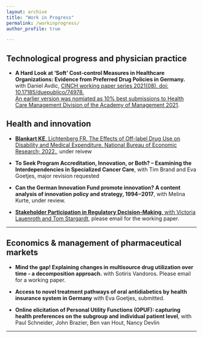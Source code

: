 ```yaml
---
layout: archive
title: "Work in Progress"
permalink: /workinprogress/
author_profile: true

---
```


## Technological progress and physician practice

- **A Hard Look at ‘Soft’ Cost‐control Measures in Healthcare Organizations: Evidence from Preferred Drug Policies in Germany.** with Daniel Avdic, [CINCH working paper series 2021(08). doi: 10.17185/duepublico/74978.](https://duepublico2.uni-due.dereceive/duepublico_mods_00074978)  
  [An earlier version was nomiated as 10% best submissions to Health Care Management Division of the Academy of Management 2021](https://ideas.repec.org/p/ajt/wcinch/74978.html).
  

## Health and innovation

- [**Blankart KE**, Lichtenberg FR. The Effects of Off-label Drug Use on Disability and Medical Expenditure. National Bureau of Economic Research; 2022.](https://www.nber.org/papers/w30440), under reivew

- **To Seek Program Accreditation, Innovation, or Both? – Examining the Interdependencies in Specialized Cancer Care**, with Tim Brand and Eva Goetjes, major revision requested

- **Can the German Innovation Fund promote innovation? A content analysis of innovation policy and strategy, 1994‒2017**, with Melina Kurte, under review.  

- [**Stakeholder Participation in Regulatory Decision-Making**, with Victoria Lauenroth and Tom Stargardt](https://journals.aom.org/doi/10.5465/AMBPP.2018.11748abstract), please email for the working paper.


- - -


## Economics & management of pharmaceutical markets


- **Mind the gap! Explaining changes in multisource drug utilization over time - a decomposition approach.** with Sotiris Vandoros. Please email for a working paper.

- **Access to novel treatment pathways of oral antidiabetics by health insurance system in Germany** with Eva Goetjes, submitted.

- **Online elicitation of Personal Utility Functions (OPUF): capturing health preferences on the subgroup and individual patient level**, with Paul Schneider, John Brazier, Ben van Hout, Nancy Devlin

- - -



